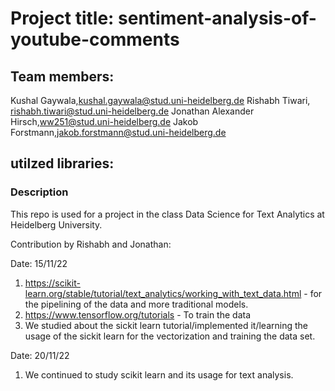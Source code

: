 # Project title: sentiment-analysis-of-youtube-comments
## Team members: 
Kushal Gaywala,kushal.gaywala@stud.uni-heidelberg.de
Rishabh Tiwari, rishabh.tiwari@stud.uni-heidelberg.de
Jonathan Alexander Hirsch,ww251@stud.uni-heidelberg.de 
Jakob Forstmann,jakob.forstmann@stud.uni-heidelberg.de

## utilzed libraries: 

### Description 
This repo is used for a project in the class Data Science for Text Analytics at Heidelberg University.

Contribution by Rishabh and Jonathan:

Date: 15/11/22
1) https://scikit-learn.org/stable/tutorial/text_analytics/working_with_text_data.html - for the pipelining of the data and more traditional models.
2) https://www.tensorflow.org/tutorials - To train the data 
3) We studied about the sickit learn tutorial/implemented it/learning the usage of the sickit learn for the vectorization and training the data set. 

Date: 20/11/22

1) We continued to study scikit learn and its usage for text analysis.
